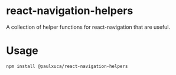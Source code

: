 # react-navigation-helpers

A collection of helper functions for react-navigation that are useful.

# Usage

```sh
npm install @paulxuca/react-navigation-helpers
```
